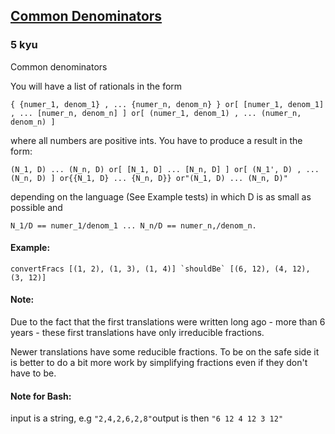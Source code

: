<h2><a href=https://www.codewars.com/kata/54d7660d2daf68c619000d95/train/javascript target="_blank">Common Denominators</a></h2><h3>5 kyu</h3><p>Common denominators</p><p>You will have a list of rationals in the form </p><pre><code>{ {numer_1, denom_1} , ... {numer_n, denom_n} } or[ [numer_1, denom_1] , ... [numer_n, denom_n] ] or[ (numer_1, denom_1) , ... (numer_n, denom_n) ] </code></pre><p> where all numbers are positive ints. You have to produce a result in the form:</p><pre><code>(N_1, D) ... (N_n, D) or[ [N_1, D] ... [N_n, D] ] or[ (N_1', D) , ... (N_n, D) ] or{{N_1, D} ... {N_n, D}} or"(N_1, D) ... (N_n, D)"</code></pre><p>depending on the language (See Example tests) in which D is as small as possible and </p><pre><code>N_1/D == numer_1/denom_1 ... N_n/D == numer_n,/denom_n.</code></pre><h4 id="example">Example:</h4><pre><code>convertFracs [(1, 2), (1, 3), (1, 4)] `shouldBe` [(6, 12), (4, 12), (3, 12)]</code></pre><h4 id="note">Note:</h4><p>Due to the fact that the first translations were written long ago - more than 6 years - these first translations have only irreducible fractions. </p><p>Newer translations have some reducible fractions. To be on the safe side it is better to do a bit more work by simplifying fractions even if they don't have to be.</p><h4 id="note-for-bash">Note for Bash:</h4><p>input is a string,  e.g <code>"2,4,2,6,2,8"</code>output is then          <code>"6 12 4 12 3 12"</code></p>
